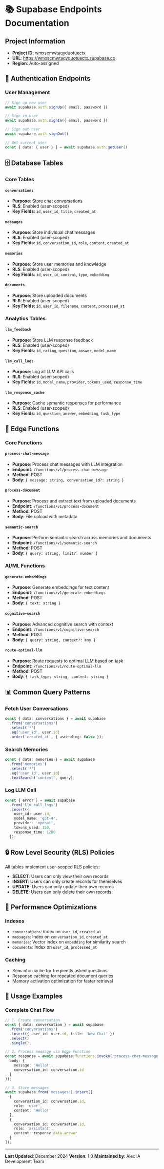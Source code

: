 
# 📚 Supabase Endpoints Documentation

## Project Information
- **Project ID**: wmxscmwtaqyduotuectx
- **URL**: https://wmxscmwtaqyduotuectx.supabase.co
- **Region**: Auto-assigned

## 🔑 Authentication Endpoints

### User Management
```typescript
// Sign up new user
await supabase.auth.signUp({ email, password })

// Sign in user
await supabase.auth.signIn({ email, password })

// Sign out user
await supabase.auth.signOut()

// Get current user
const { data: { user } } = await supabase.auth.getUser()
```

## 🗄️ Database Tables

### Core Tables

#### `conversations`
- **Purpose**: Store chat conversations
- **RLS**: Enabled (user-scoped)
- **Key Fields**: `id`, `user_id`, `title`, `created_at`

#### `messages`
- **Purpose**: Store individual chat messages
- **RLS**: Enabled (user-scoped)
- **Key Fields**: `id`, `conversation_id`, `role`, `content`, `created_at`

#### `memories`
- **Purpose**: Store user memories and knowledge
- **RLS**: Enabled (user-scoped)
- **Key Fields**: `id`, `user_id`, `content`, `type`, `embedding`

#### `documents`
- **Purpose**: Store uploaded documents
- **RLS**: Enabled (user-scoped)
- **Key Fields**: `id`, `user_id`, `filename`, `content`, `processed_at`

### Analytics Tables

#### `llm_feedback`
- **Purpose**: Store LLM response feedback
- **RLS**: Enabled (user-scoped)
- **Key Fields**: `id`, `rating`, `question`, `answer`, `model_name`

#### `llm_call_logs`
- **Purpose**: Log all LLM API calls
- **RLS**: Enabled (user-scoped)
- **Key Fields**: `id`, `model_name`, `provider`, `tokens_used`, `response_time`

#### `llm_response_cache`
- **Purpose**: Cache semantic responses for performance
- **RLS**: Enabled (user-scoped)
- **Key Fields**: `id`, `question`, `answer`, `embedding`, `task_type`

## 🔧 Edge Functions

### Core Functions

#### `process-chat-message`
- **Purpose**: Process chat messages with LLM integration
- **Endpoint**: `/functions/v1/process-chat-message`
- **Method**: POST
- **Body**: `{ message: string, conversation_id?: string }`

#### `process-document`
- **Purpose**: Process and extract text from uploaded documents
- **Endpoint**: `/functions/v1/process-document`
- **Method**: POST
- **Body**: File upload with metadata

#### `semantic-search`
- **Purpose**: Perform semantic search across memories and documents
- **Endpoint**: `/functions/v1/semantic-search`
- **Method**: POST
- **Body**: `{ query: string, limit?: number }`

### AI/ML Functions

#### `generate-embeddings`
- **Purpose**: Generate embeddings for text content
- **Endpoint**: `/functions/v1/generate-embeddings`
- **Method**: POST
- **Body**: `{ text: string }`

#### `cognitive-search`
- **Purpose**: Advanced cognitive search with context
- **Endpoint**: `/functions/v1/cognitive-search`
- **Method**: POST
- **Body**: `{ query: string, context?: any }`

#### `route-optimal-llm`
- **Purpose**: Route requests to optimal LLM based on task
- **Endpoint**: `/functions/v1/route-optimal-llm`
- **Method**: POST
- **Body**: `{ task_type: string, content: string }`

## 📊 Common Query Patterns

### Fetch User Conversations
```typescript
const { data: conversations } = await supabase
  .from('conversations')
  .select('*')
  .eq('user_id', user.id)
  .order('created_at', { ascending: false });
```

### Search Memories
```typescript
const { data: memories } = await supabase
  .from('memories')
  .select('*')
  .eq('user_id', user.id)
  .textSearch('content', query);
```

### Log LLM Call
```typescript
const { error } = await supabase
  .from('llm_call_logs')
  .insert({
    user_id: user.id,
    model_name: 'gpt-4',
    provider: 'openai',
    tokens_used: 150,
    response_time: 1200
  });
```

## 🔒 Row Level Security (RLS) Policies

All tables implement user-scoped RLS policies:

- **SELECT**: Users can only view their own records
- **INSERT**: Users can only create records for themselves
- **UPDATE**: Users can only update their own records
- **DELETE**: Users can only delete their own records

## 🚀 Performance Optimizations

### Indexes
- `conversations`: Index on `user_id`, `created_at`
- `messages`: Index on `conversation_id`, `created_at`
- `memories`: Vector index on `embedding` for similarity search
- `documents`: Index on `user_id`, `processed_at`

### Caching
- Semantic cache for frequently asked questions
- Response caching for repeated document queries
- Memory activation optimization for faster retrieval

## 📝 Usage Examples

### Complete Chat Flow
```typescript
// 1. Create conversation
const { data: conversation } = await supabase
  .from('conversations')
  .insert({ user_id: user.id, title: 'New Chat' })
  .select()
  .single();

// 2. Process message via Edge Function
const response = await supabase.functions.invoke('process-chat-message', {
  body: { 
    message: 'Hello!', 
    conversation_id: conversation.id 
  }
});

// 3. Store messages
await supabase.from('messages').insert([
  { 
    conversation_id: conversation.id, 
    role: 'user', 
    content: 'Hello!' 
  },
  { 
    conversation_id: conversation.id, 
    role: 'assistant', 
    content: response.data.answer 
  }
]);
```

---

**Last Updated**: December 2024
**Version**: 1.0
**Maintained by**: Alex iA Development Team
